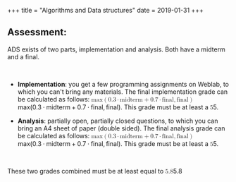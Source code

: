 +++
title = "Algorithms and Data structures"
date = 2019-01-31
+++
<h2>Assessment:</h2><p>ADS exists of two parts, implementation and analysis. Both have a midterm and a final.</p><p><br></p><div style="white-space: normal;" class="markdown-body"><ul>
<li><strong>Implementation</strong>: you get a few programming assignments on Weblab, to which you can't bring any materials. The final implementation grade can be calculated as follows: <span class="katex"><span class="katex-mathml"><math><semantics><mrow><mtext>max</mtext><mo>(</mo><mn>0.3</mn><mo>⋅</mo><mtext>midterm</mtext><mo>+</mo><mn>0.7</mn><mo>⋅</mo><mtext>final</mtext><mo separator="true">,</mo><mtext>final</mtext><mo>)</mo></mrow><annotation encoding="application/x-tex">\text{max}(0.3\cdot \text{midterm} + 0.7\cdot \text{final}, \text{final})</annotation></semantics></math></span><span class="katex-html" aria-hidden="true"><span class="base"><span class="strut" style="height:1em;vertical-align:-0.25em;"></span><span class="mord text"><span class="mord">max</span></span><span class="mopen">(</span><span class="mord">0</span><span class="mord">.</span><span class="mord">3</span><span class="mspace" style="margin-right:0.2222222222222222em;"></span><span class="mbin">⋅</span><span class="mspace" style="margin-right:0.2222222222222222em;"></span></span><span class="base"><span class="strut" style="height:0.77777em;vertical-align:-0.08333em;"></span><span class="mord text"><span class="mord">midterm</span></span><span class="mspace" style="margin-right:0.2222222222222222em;"></span><span class="mbin">+</span><span class="mspace" style="margin-right:0.2222222222222222em;"></span></span><span class="base"><span class="strut" style="height:0.64444em;vertical-align:0em;"></span><span class="mord">0</span><span class="mord">.</span><span class="mord">7</span><span class="mspace" style="margin-right:0.2222222222222222em;"></span><span class="mbin">⋅</span><span class="mspace" style="margin-right:0.2222222222222222em;"></span></span><span class="base"><span class="strut" style="height:1em;vertical-align:-0.25em;"></span><span class="mord text"><span class="mord">final</span></span><span class="mpunct">,</span><span class="mspace" style="margin-right:0.16666666666666666em;"></span><span class="mord text"><span class="mord">final</span></span><span class="mclose">)</span></span></span></span>. This grade must be at least a <span class="katex"><span class="katex-mathml"><math><semantics><mrow><mn>5</mn></mrow><annotation encoding="application/x-tex">5</annotation></semantics></math></span><span class="katex-html" aria-hidden="true"><span class="base"><span class="strut" style="height:0.64444em;vertical-align:0em;"></span><span class="mord">5</span></span></span></span>.</li>
</ul>
</div><div style="white-space: normal;" class="markdown-body"><ul>
<li><strong>Analysis</strong>: partially open, partially closed questions, to which you can bring an A4 sheet of paper (double sided). The final analysis grade can be calculated as follows: <span class="katex"><span class="katex-mathml"><math><semantics><mrow><mtext>max</mtext><mo>(</mo><mn>0.3</mn><mo>⋅</mo><mtext>midterm</mtext><mo>+</mo><mn>0.7</mn><mo>⋅</mo><mtext>final</mtext><mo separator="true">,</mo><mtext>final</mtext><mo>)</mo></mrow><annotation encoding="application/x-tex">\text{max}(0.3\cdot \text{midterm} + 0.7\cdot \text{final}, \text{final})</annotation></semantics></math></span><span class="katex-html" aria-hidden="true"><span class="base"><span class="strut" style="height:1em;vertical-align:-0.25em;"></span><span class="mord text"><span class="mord">max</span></span><span class="mopen">(</span><span class="mord">0</span><span class="mord">.</span><span class="mord">3</span><span class="mspace" style="margin-right:0.2222222222222222em;"></span><span class="mbin">⋅</span><span class="mspace" style="margin-right:0.2222222222222222em;"></span></span><span class="base"><span class="strut" style="height:0.77777em;vertical-align:-0.08333em;"></span><span class="mord text"><span class="mord">midterm</span></span><span class="mspace" style="margin-right:0.2222222222222222em;"></span><span class="mbin">+</span><span class="mspace" style="margin-right:0.2222222222222222em;"></span></span><span class="base"><span class="strut" style="height:0.64444em;vertical-align:0em;"></span><span class="mord">0</span><span class="mord">.</span><span class="mord">7</span><span class="mspace" style="margin-right:0.2222222222222222em;"></span><span class="mbin">⋅</span><span class="mspace" style="margin-right:0.2222222222222222em;"></span></span><span class="base"><span class="strut" style="height:1em;vertical-align:-0.25em;"></span><span class="mord text"><span class="mord">final</span></span><span class="mpunct">,</span><span class="mspace" style="margin-right:0.16666666666666666em;"></span><span class="mord text"><span class="mord">final</span></span><span class="mclose">)</span></span></span></span>. This grade must be at least a <span class="katex"><span class="katex-mathml"><math><semantics><mrow><mn>5</mn></mrow><annotation encoding="application/x-tex">5</annotation></semantics></math></span><span class="katex-html" aria-hidden="true"><span class="base"><span class="strut" style="height:0.64444em;vertical-align:0em;"></span><span class="mord">5</span></span></span></span>.</li>
</ul>
</div><p><br></p><p>These two grades combined must be at least equal to <span class="ql-formula" data-value="5.8">﻿<span contenteditable="false"><span class="katex"><span class="katex-mathml"><math><semantics><mrow><mn>5.8</mn></mrow><annotation encoding="application/x-tex">5.8</annotation></semantics></math></span><span class="katex-html" aria-hidden="true"><span class="base"><span class="strut" style="height: 0.64444em; vertical-align: 0em;"></span><span class="mord">5</span><span class="mord">.</span><span class="mord">8</span></span></span></span></span>﻿</span> </p>